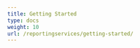 ```yaml
---
title: Getting Started
type: docs
weight: 10
url: /reportingservices/getting-started/
---
```

